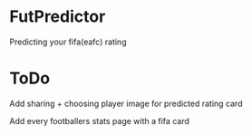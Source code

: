 # FutPredictor
Predicting your fifa(eafc) rating

# ToDo
Add sharing + choosing player image for predicted rating card

Add every footballers stats page with a fifa card
